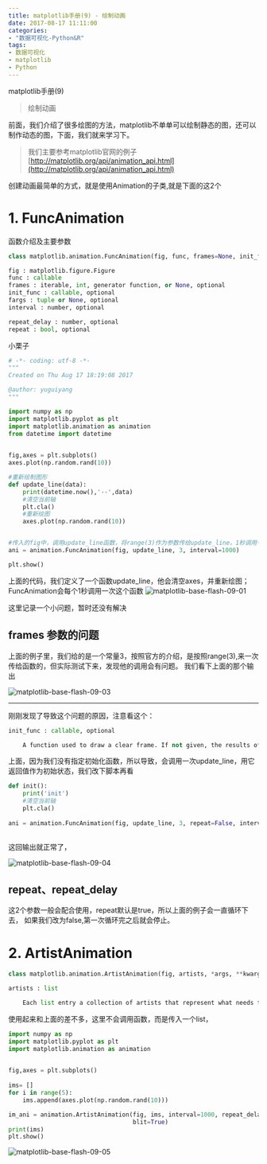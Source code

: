```yaml
---
title: matplotlib手册(9) - 绘制动画
date: 2017-08-17 11:11:00
categories:
- "数据可视化-Python&R"
tags:
- 数据可视化
- matplotlib
- Python
---
```

matplotlib手册(9)

> 绘制动画 

前面，我们介绍了很多绘图的方法，matplotlib不单单可以绘制静态的图，还可以制作动态的图，下面，我们就来学习下。

> 我们主要参考matplotlib官网的例子[http://matplotlib.org/api/animation_api.html](http://matplotlib.org/api/animation_api.html)

创建动画最简单的方式，就是使用Animation的子类,就是下面的这2个

# 1. FuncAnimation
函数介绍及主要参数
``` python
class matplotlib.animation.FuncAnimation(fig, func, frames=None, init_func=None, fargs=None, save_count=None, **kwargs)

fig : matplotlib.figure.Figure
func : callable
frames : iterable, int, generator function, or None, optional
init_func : callable, optional
fargs : tuple or None, optional
interval : number, optional

repeat_delay : number, optional
repeat : bool, optional
```

<!-- more -->

小栗子
``` python
# -*- coding: utf-8 -*-
"""
Created on Thu Aug 17 18:19:08 2017

@author: yuguiyang
"""

import numpy as np  
import matplotlib.pyplot as plt  
import matplotlib.animation as animation 
from datetime import datetime 
  

fig,axes = plt.subplots()  
axes.plot(np.random.rand(10))  

#重新绘制图形
def update_line(data): 
    print(datetime.now(),'--',data)
    #清空当前轴
    plt.cla()
    #重新绘图
    axes.plot(np.random.rand(10))


#传入的fig中，调用update_line函数，将range(3)作为参数传给update_line，1秒调用一次
ani = animation.FuncAnimation(fig, update_line, 3, interval=1000)  

plt.show() 
```
上面的代码，我们定义了一个函数update_line，他会清空axes，并重新绘图；
FuncAnimation会每个1秒调用一次这个函数
![matplotlib-base-flash-09-01](http://7xl61k.com1.z0.glb.clouddn.com/matplotlib-base-flash-09-01.gif-blog.photo)

这里记录一个小问题，暂时还没有解决
## frames 参数的问题
上面的例子里，我们给的是一个常量3，按照官方的介绍，是按照range(3),来一次传给函数的，但实际测试下来，发现他的调用会有问题。
我们看下上面的那个输出

![matplotlib-base-flash-09-03](http://7xl61k.com1.z0.glb.clouddn.com/matplotlib-base-flash-09-03.png-blog.photo)


***
刚刚发现了导致这个问题的原因，注意看这个：
``` python
init_func : callable, optional

    A function used to draw a clear frame. If not given, the results of drawing from the first item in the frames sequence will be used. This function will be called once before the first frame.
```
上面，因为我们没有指定初始化函数，所以导致，会调用一次update_line，用它返回值作为初始状态，我们改下脚本再看
``` python
def init():
    print('init')
    #清空当前轴
    plt.cla()
    
ani = animation.FuncAnimation(fig, update_line, 3, repeat=False, interval=3000,init_func=init)  
    
```
这回输出就正常了，

![matplotlib-base-flash-09-04](http://7xl61k.com1.z0.glb.clouddn.com/matplotlib-base-flash-09-04.png-blog.photo)

## repeat、repeat_delay
这2个参数一般会配合使用，repeat默认是true，所以上面的例子会一直循环下去，
如果我们改为false,第一次循环完之后就会停止。


# 2. ArtistAnimation
``` python
class matplotlib.animation.ArtistAnimation(fig, artists, *args, **kwargs)

artists : list

    Each list entry a collection of artists that represent what needs to be enabled on each frame. These will be disabled for other frames.

```
使用起来和上面的差不多，这里不会调用函数，而是传入一个list，
``` python
import numpy as np  
import matplotlib.pyplot as plt  
import matplotlib.animation as animation 
  

fig,axes = plt.subplots()  
    
ims= []
for i in range(5):
    ims.append(axes.plot(np.random.rand(10)))

im_ani = animation.ArtistAnimation(fig, ims, interval=1000, repeat_delay=3000,
                                   blit=True)
print(ims)
plt.show() 
```

![matplotlib-base-flash-09-05](http://7xl61k.com1.z0.glb.clouddn.com/matplotlib-base-flash-09-05.gif-blog.photo)
